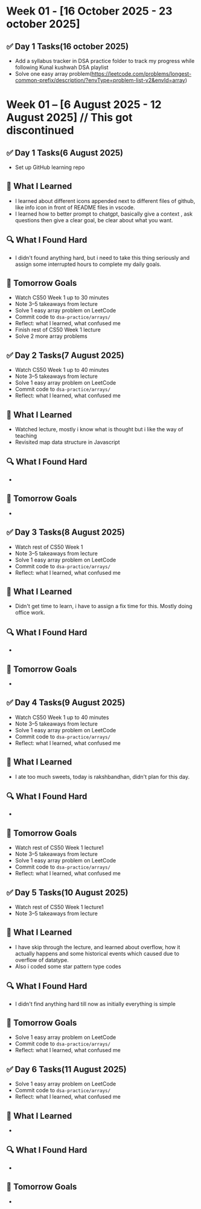 # Week 01 - [16 October 2025 - 23 october 2025]
## ✅ Day 1 Tasks(16 october 2025)
- Add a syllabus tracker in DSA practice folder to track my progress while following Kunal kushwah DSA playlist
- Solve one easy array problem(https://leetcode.com/problems/longest-common-prefix/description/?envType=problem-list-v2&envId=array)








# Week 01 – [6 August 2025 - 12 August 2025] // This got discontinued

## ✅ Day 1 Tasks(6 August 2025)
- Set up GitHub learning repo

## 📘 What I Learned
- I learned about different icons appended next to different files of github, like info icon in front of README files in vscode.
- I learned how to better prompt to chatgpt, basically give a context , ask questions then give a clear goal, be clear about what you want.

## 🔍 What I Found Hard
- I didn't found anything hard, but i need to take this thing seriously and assign some interrupted hours to complete my daily goals.

## 🚀 Tomorrow Goals
- Watch CS50 Week 1 up to 30 minutes
- Note 3–5 takeaways from lecture
- Solve 1 easy array problem on LeetCode
- Commit code to `dsa-practice/arrays/`
- Reflect: what I learned, what confused me
- Finish rest of CS50 Week 1 lecture
- Solve 2 more array problems


## ✅ Day 2 Tasks(7 August 2025)
- Watch CS50 Week 1 up to 40 minutes
- Note 3–5 takeaways from lecture
- Solve 1 easy array problem on LeetCode
- Commit code to `dsa-practice/arrays/`
- Reflect: what I learned, what confused me

## 📘 What I Learned
- Watched lecture, mostly i know what is thought but i like the way of teaching
- Revisited map data structure in Javascript

## 🔍 What I Found Hard
- 

## 🚀 Tomorrow Goals
- 

## ✅ Day 3 Tasks(8 August 2025)
- Watch rest of CS50 Week 1
- Note 3–5 takeaways from lecture
- Solve 1 easy array problem on LeetCode
- Commit code to `dsa-practice/arrays/`
- Reflect: what I learned, what confused me

## 📘 What I Learned
- Didn't get time to learn, i have to assign a fix time for this. Mostly doing office work.

## 🔍 What I Found Hard
- 

## 🚀 Tomorrow Goals
- 


## ✅ Day 4 Tasks(9 August 2025)
- Watch CS50 Week 1 up to 40 minutes
- Note 3–5 takeaways from lecture
- Solve 1 easy array problem on LeetCode
- Commit code to `dsa-practice/arrays/`
- Reflect: what I learned, what confused me

## 📘 What I Learned
- I ate too much sweets, today is rakshbandhan, didn't plan for this day.

## 🔍 What I Found Hard
- 

## 🚀 Tomorrow Goals
- Watch rest of CS50 Week 1 lecture1
- Note 3–5 takeaways from lecture
- Solve 1 easy array problem on LeetCode
- Commit code to `dsa-practice/arrays/`
- Reflect: what I learned, what confused me

## ✅ Day 5 Tasks(10 August 2025)
- Watch rest of CS50 Week 1 lecture1
- Note 3–5 takeaways from lecture

## 📘 What I Learned
- I have skip through the lecture, and learned about overflow, how it actually happens and some historical events which caused due to overflow of datatype.
- Also i coded some star pattern type codes

## 🔍 What I Found Hard
- I didn't find anything hard till now as initially everything is simple

## 🚀 Tomorrow Goals
- Solve 1 easy array problem on LeetCode
- Commit code to `dsa-practice/arrays/`
- Reflect: what I learned, what confused me

## ✅ Day 6 Tasks(11 August 2025)
- Solve 1 easy array problem on LeetCode
- Commit code to `dsa-practice/arrays/`
- Reflect: what I learned, what confused me

## 📘 What I Learned
- 

## 🔍 What I Found Hard
- 

## 🚀 Tomorrow Goals
-